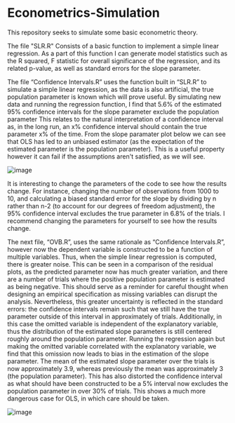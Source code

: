 # Econometrics-Simulation


This repository seeks to simulate some basic econometric theory.

The file "SLR.R" Consists of a basic function to implement a simple linear regression. As a part of this function I can generate model statistics such as the R squared, F statistic for overall significance of the regression, and its related p-value, as well as standard errors for the slope parameter.

The file “Confidence Intervals.R” uses the function built in “SLR.R” to simulate a simple linear regression, as the data is also artificial, the true population parameter is known which will prove useful. By simulating new data and running the regression function, I find that 5.6% of the estimated 95% confidence intervals for the slope parameter exclude the population parameter This relates to the natural interpretation of a confidence interval as, in the long run, an x% confidence interval should contain the true parameter x% of the time. From the slope paramater plot below we can see that OLS has led to an unbiased estimator (as the expectation of the estimated parameter is the population parameter). This is a useful property however it can fail if the assumptions aren't satisfied, as we will see.

![image](https://user-images.githubusercontent.com/95538088/164058462-ece51c34-aaa3-4db1-8efa-40ebabf32976.png)

It is interesting to change the parameters of the code to see how the results change. For instance, changing the number of observations from 1000 to 10, and calculating a biased standard error for the slope by dividing by n rather than n-2 (to account for our degrees of freedom adjustment), the 95% confidence interval excludes the true parameter in 6.8% of the trials. I recommend changing the parameters for yourself to see how the results change. 


The next file, “OVB.R”, uses the same rationale as “Confidence Intervals.R”, however now the dependent variable is constructed to be a function of multiple variables. Thus, when the simple linear regression is computed, there is greater noise. This can be seen in a comparison of the residual plots, as the predicted parameter now has much greater variation, and there are a number of trials where the positive population parameter is estimated as being negative. This should serve as a reminder for careful thought when designing an empirical specification as missing variables can disrupt the analysis. Nevertheless, this greater uncertainty is reflected in the standard errors: the confidence intervals remain such that we still have the true parameter outside of this interval in approximately of trials. Additionally, in this case the omitted variable is independent of the explanatory variable, thus the distribution of the estimated slope parameters is still centered roughly around the population parameter. Running the regression again but making the omitted variable correlated with the explanatory variable, we find that this omission now leads to bias in the estimation of the slope parameter.  The mean of the estimated slope parameter over the trials is now approximately 3.9, whereas previously the mean was approximately 3 (the population parameter).  This has also distorted the confidence interval as what should have been constructed to be a 5% interval now excludes the population parameter in over 30% of trials. This shows a much more dangerous case for OLS, in which care should be taken. 

![image](https://user-images.githubusercontent.com/95538088/164059796-a9fe86b9-c517-4e27-8c7d-d7748159977d.png)
  
